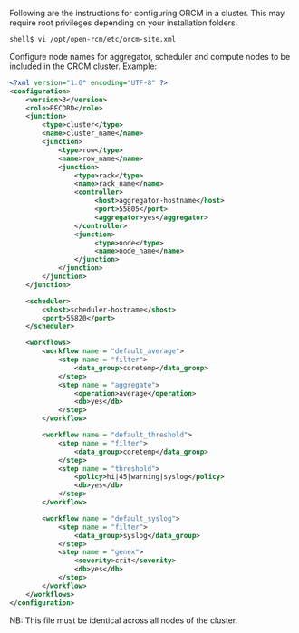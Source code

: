Following are the instructions for configuring ORCM in a cluster. This may require root privileges depending on your installation folders.
```sh
shell$ vi /opt/open-rcm/etc/orcm-site.xml
```

Configure node names for aggregator, scheduler and compute nodes to be included in the ORCM cluster. Example:
```xml
<?xml version="1.0" encoding="UTF-8" ?>
<configuration>
    <version>3</version>
    <role>RECORD</role>
    <junction>
        <type>cluster</type>
        <name>cluster_name</name>
        <junction>
            <type>row</type>
            <name>row_name</name>
            <junction>
                <type>rack</type>
                <name>rack_name</name>
                <controller>
                     <host>aggregator-hostname</host>
                     <port>55805</port>
                     <aggregator>yes</aggregator>
                </controller>
                <junction>
                     <type>node</type>
                     <name>node_name</name>
                </junction>
            </junction>
        </junction>
    </junction>

    <scheduler>
        <shost>scheduler-hostname</shost>
        <port>55820</port>
    </scheduler>

    <workflows>
        <workflow name = "default_average">
            <step name = "filter">
                <data_group>coretemp</data_group>
            </step>
            <step name = "aggregate">
                <operation>average</operation>
                <db>yes</db>
            </step>
        </workflow>

        <workflow name = "default_threshold">
            <step name = "filter">
                <data_group>coretemp</data_group>
            </step>
            <step name = "threshold">
                <policy>hi|45|warning|syslog</policy>
                <db>yes</db>
            </step>
        </workflow>

        <workflow name = "default_syslog">
            <step name = "filter">
                <data_group>syslog</data_group>
            </step>
            <step name = "genex">
                <severity>crit</severity>
                <db>yes</db>
            </step>
        </workflow>
    </workflows>
</configuration>
```

NB: This file must be identical across all nodes of the cluster.
